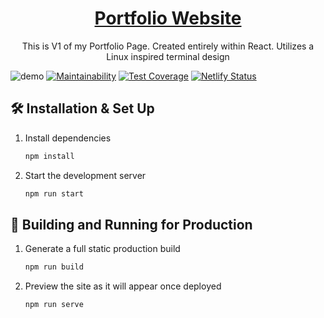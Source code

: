 <h1 align="center"><a href="http://iliyandimitrov.com/" target="_blank"/>Portfolio Website</a></h1>
<p align="center">This is V1 of my Portfolio Page. Created entirely within React. Utilizes a Linux inspired terminal design</p>

![demo](https://raw.githubusercontent.com/IliyanID/PortfolioWebsite/master/Resources/front-page.PNG)
[![Maintainability](https://api.codeclimate.com/v1/badges/6f7aa31f823db65c9955/maintainability)](https://codeclimate.com/github/IliyanID/Portfolio-Website/maintainability)
[![Test Coverage](https://api.codeclimate.com/v1/badges/6f7aa31f823db65c9955/test_coverage)](https://codeclimate.com/github/IliyanID/Portfolio-Website/test_coverage)
[![Netlify Status](https://api.netlify.com/api/v1/badges/62a87248-ea51-44de-aa54-0b75d4b39ac9/deploy-status)](https://app.netlify.com/sites/iliyandimitrov/deploys)
## 🛠 Installation & Set Up


1. Install dependencies

   ```sh
   npm install
   ```

2. Start the development server

   ```sh
   npm run start
   ```

## 🚀 Building and Running for Production

1. Generate a full static production build

   ```sh
   npm run build
   ```

1. Preview the site as it will appear once deployed

   ```sh
   npm run serve
   ```
